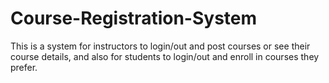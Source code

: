 # Course-Registration-System
This is a system for instructors to login/out and post courses or see their course details, and also for students to login/out and enroll in courses they prefer.
